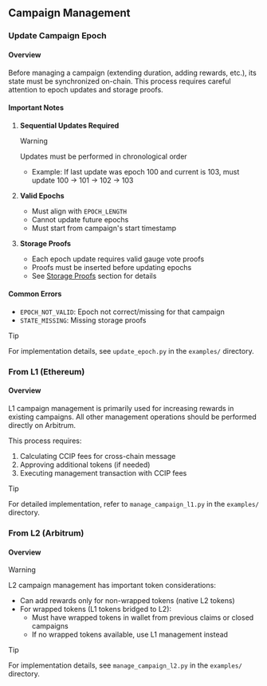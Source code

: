 ## Campaign Management

### Update Campaign Epoch

#### Overview

Before managing a campaign (extending duration, adding rewards, etc.), its state must be synchronized on-chain. This process requires careful attention to epoch updates and storage proofs.

#### Important Notes

1. **Sequential Updates Required**
   > [!WARNING]
   > Updates must be performed in chronological order
   > - Example: If last update was epoch 100 and current is 103, must update 100 → 101 → 102 → 103

2. **Valid Epochs**
   - Must align with `EPOCH_LENGTH`
   - Cannot update future epochs
   - Must start from campaign's start timestamp

3. **Storage Proofs**
   - Each epoch update requires valid gauge vote proofs
   - Proofs must be inserted before updating epochs
   - See [Storage Proofs](./storage_proofs.md) section for details

#### Common Errors
- `EPOCH_NOT_VALID`: Epoch not correct/missing for that campaign
- `STATE_MISSING`: Missing storage proofs

> [!TIP]
> For implementation details, see `update_epoch.py` in the `examples/` directory.

### From L1 (Ethereum)

#### Overview

L1 campaign management is primarily used for increasing rewards in existing campaigns. All other management operations should be performed directly on Arbitrum.

This process requires:

1. Calculating CCIP fees for cross-chain message
2. Approving additional tokens (if needed)
3. Executing management transaction with CCIP fees

> [!TIP]
> For detailed implementation, refer to `manage_campaign_l1.py` in the `examples/` directory.

### From L2 (Arbitrum)

#### Overview

> [!WARNING]
> L2 campaign management has important token considerations:
> - Can add rewards only for non-wrapped tokens (native L2 tokens)
> - For wrapped tokens (L1 tokens bridged to L2):
>   - Must have wrapped tokens in wallet from previous claims or closed campaigns
>   - If no wrapped tokens available, use L1 management instead

> [!TIP]
> For implementation details, see `manage_campaign_l2.py` in the `examples/` directory.